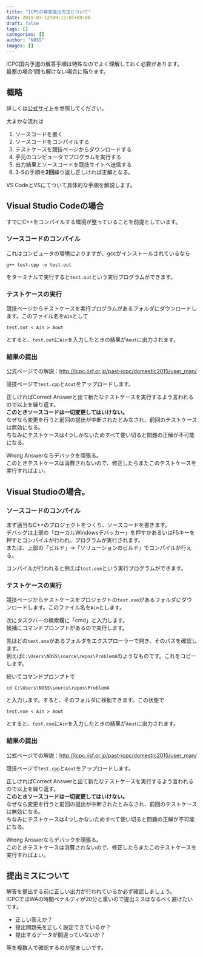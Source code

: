 ```yaml
---
title: "ICPCの解答提出方法について"
date: 2019-07-12T09:13:07+09:00
draft: false
tags: []
categories: []
author: "NOSS"
images: []
---
```


ICPC国内予選の解答手順は特殊なのでよく理解しておく必要があります。  
最悪の場合1問も解けない場合に陥ります。

<!--more-->

## 概略

詳しくは[公式サイト](https://icpc.iisf.or.jp/2019-yokohama/2019kokunaiyosen/judges/)を参照してください。

大まかな流れは

1. ソースコードを書く
2. ソースコードをコンパイルする
3. テストケースを競技ページからダウンロードする
4. 手元のコンピュータでプログラムを実行する
5. 出力結果とソースコードを競技サイトへ送信する
6. 3-5の手順を**2回**繰り返し正しければ正解となる。

VS CodeとVSにてついて具体的な手順を解説します。

## Visual Studio Codeの場合

すでにC++をコンパイルする環境が整っていることを前提としています。

### ソースコードのコンパイル

これはコンピュータの環境によりますが、gccがインストールされているなら

```
g++ test.cpp -o test.out
```

をターミナルで実行すると`test.out`という実行プログラムができます。

### テストケースの実行

競技ページからテストケースを実行プログラムがあるフォルダにダウンロードします。このファイル名を`Ain`として

```
test.out < Ain > Aout
```

とすると、`test.out`に`Ain`を入力したときの結果が`Aout`に出力されます。

### 結果の提出

公式ページでの解説：http://icpc.iisf.or.jp/past-icpc/domestic2015/user_man/

競技ページで`test.cpp`と`Aout`をアップロードします。

正しければCorrect Answerと出て新たなテストケースを実行するよう言われるので以上を繰り返す。  
 **このときソースコードは一切変更してはいけない。**  
 なぜなら変更を行うと前回の提出が中断されたとみなされ、前回のテストケースは無効になる。  
 ちなみにテストケースは4つしかないためすべて使い切ると問題の正解が不可能になる。

Wrong Answerならデバックを頑張る。  
このときテストケースは消費されないので、修正したらまたこのテストケースを実行すればよい。

## Visual Studioの場合。

### ソースコードのコンパイル

まず適当なC++のプロジェクトをつくり、ソースコードを書きます。  
デバッグは上部の「ローカルWindowsデバッカー」を押すかあるいはF5キーを押すとコンパイルが行われ、プログラムが実行されます。  
または、上部の「ビルド」->「ソリューションのビルド」でコンパイルが行える。

コンパイルが行われると例えば`test.exe`という実行プログラムができます。

### テストケースの実行

競技ページからテストケースをプロジェクトの`text.exe`があるフォルダにダウンロードします。このファイル名を`Ain`とします。

次にタスクバーの検索欄に「cmd」と入力します。  
候補にコマンドプロンプトがあるので実行します。

先ほどの`text.exe`があるフォルダをエクスプローラーで開き、そのパスを確認します。  
例えば`C:\Users\NOSS\source\repos\ProblemA`のようなものです。これをコピーします。

続いてコマンドプロンプトで

```
cd C:\Users\NOSS\source\repos\ProblemA
```

と入力します。すると、そのフォルダに移動できます。この状態で

```
test.exe < Ain > Aout
```

とすると、`test.exe`に`Ain`を入力したときの結果が`Aout`に出力されます。

### 結果の提出

公式ページでの解説：http://icpc.iisf.or.jp/past-icpc/domestic2015/user_man/

競技ページで`test.cpp`と`Aout`をアップロードします。

正しければCorrect Answerと出て新たなテストケースを実行するよう言われるので以上を繰り返す。  
 **このときソースコードは一切変更してはいけない。**  
 なぜなら変更を行うと前回の提出が中断されたとみなされ、前回のテストケースは無効になる。  
 ちなみにテストケースは4つしかないためすべて使い切ると問題の正解が不可能になる。

Wrong Answerならデバックを頑張る。  
このときテストケースは消費されないので、修正したらまたこのテストケースを実行すればよい。

## 提出ミスについて

解答を提出する前に正しい出力が行われているか必ず確認しましょう。  
ICPCではWAの時間ペナルティが20分と重いので提出ミスはなるべく避けたいです。

- 正しい答えか？
- 提出問題先を正しく設定できているか？
- 提出するデータが間違っていないか？

等を複数人で確認するのが望ましいです。